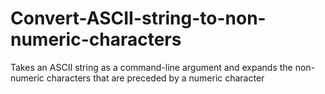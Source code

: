 # Convert-ASCII-string-to-non-numeric-characters
Takes an ASCII string as a command-line argument and expands the non-numeric characters  that are preceded by a numeric character

